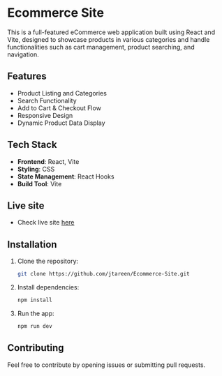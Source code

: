 # Ecommerce Site

This is a full-featured eCommerce web application built using React and Vite, designed to showcase products in various categories and handle functionalities such as cart management, product searching, and navigation.

## Features
- Product Listing and Categories
- Search Functionality
- Add to Cart & Checkout Flow
- Responsive Design
- Dynamic Product Data Display

## Tech Stack
- **Frontend**: React, Vite
- **Styling**: CSS
- **State Management**: React Hooks
- **Build Tool**: Vite

## Live site
- Check live site [here]()

## Installation

1. Clone the repository:
   ```bash
   git clone https://github.com/jtareen/Ecommerce-Site.git
   ```

2. Install dependencies:
   ```bash
   npm install
   ```

3. Run the app:
   ```bash
   npm run dev
   ```

## Contributing

Feel free to contribute by opening issues or submitting pull requests.
